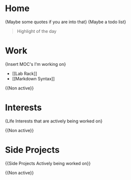 # Home

{Maybe some quotes if you are into that}
{Maybe a todo list}

> Highlight of the day

# Work
{Insert MOC's I'm working on}
+ [[Lab Rack]]
+ [[Markdown Syntax]]


{{Non active}}


# Interests
{Life Interests that are actively being worked on}


{{Non active}}

# Side Projects
{{Side Projects Actively being worked on}}


{{Non active}}

